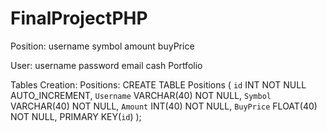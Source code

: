 FinalProjectPHP
===============

Position:
    username
    symbol
    amount
    buyPrice

User:
    username
    password
    email
    cash
    Portfolio



Tables Creation:
    Positions:
        CREATE TABLE Positions (
        `id` INT NOT NULL AUTO_INCREMENT,
        `Username` VARCHAR(40) NOT NULL,
        `Symbol` VARCHAR(40) NOT NULL,
        `Amount` INT(40) NOT NULL,
        `BuyPrice` FLOAT(40) NOT NULL,
        PRIMARY KEY(`id`)
        );



